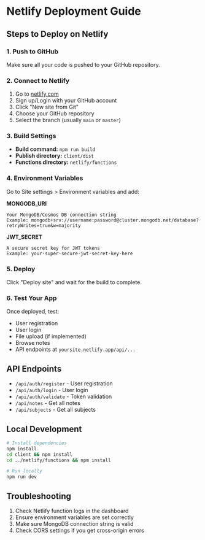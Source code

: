 # Netlify Deployment Guide

## Steps to Deploy on Netlify

### 1. Push to GitHub
Make sure all your code is pushed to your GitHub repository.

### 2. Connect to Netlify
1. Go to [netlify.com](https://netlify.com)
2. Sign up/Login with your GitHub account
3. Click "New site from Git"
4. Choose your GitHub repository
5. Select the branch (usually `main` or `master`)

### 3. Build Settings
- **Build command:** `npm run build`
- **Publish directory:** `client/dist`
- **Functions directory:** `netlify/functions`

### 4. Environment Variables
Go to Site settings > Environment variables and add:

**MONGODB_URI**
```
Your MongoDB/Cosmos DB connection string
Example: mongodb+srv://username:password@cluster.mongodb.net/database?retryWrites=true&w=majority
```

**JWT_SECRET**
```
A secure secret key for JWT tokens
Example: your-super-secure-jwt-secret-key-here
```

### 5. Deploy
Click "Deploy site" and wait for the build to complete.

### 6. Test Your App
Once deployed, test:
- User registration
- User login
- File upload (if implemented)
- Browse notes
- API endpoints at `yoursite.netlify.app/api/...`

## API Endpoints
- `/api/auth/register` - User registration
- `/api/auth/login` - User login
- `/api/auth/validate` - Token validation
- `/api/notes` - Get all notes
- `/api/subjects` - Get all subjects

## Local Development
```bash
# Install dependencies
npm install
cd client && npm install
cd ../netlify/functions && npm install

# Run locally
npm run dev
```

## Troubleshooting
1. Check Netlify function logs in the dashboard
2. Ensure environment variables are set correctly
3. Make sure MongoDB connection string is valid
4. Check CORS settings if you get cross-origin errors
